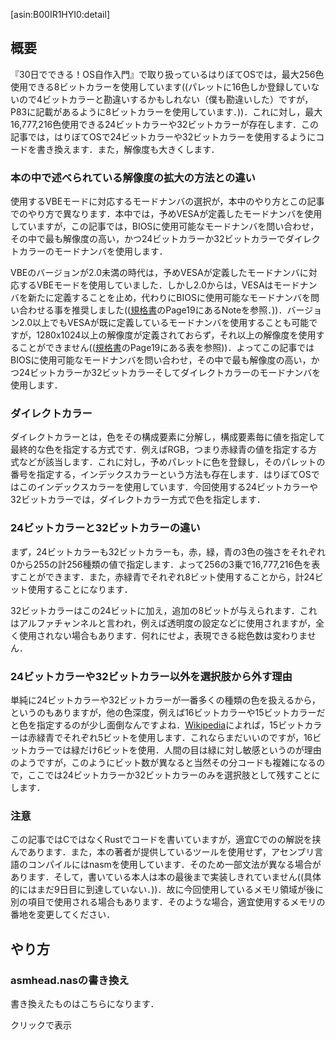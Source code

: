 [asin:B00IR1HYI0:detail]

## 概要
『30日でできる！OS自作入門』で取り扱っているはりぼてOSでは，最大256色使用できる8ビットカラーを使用しています((パレットに16色しか登録していないので4ビットカラーと勘違いするかもしれない（僕も勘違いした）ですが，P83に記載があるように8ビットカラーを使用しています．))．これに対し，最大16,777,216色使用できる24ビットカラーや32ビットカラーが存在します．この記事では，はりぼてOSで24ビットカラーや32ビットカラーを使用するようにコードを書き換えます．また，解像度も大きくします．

### 本の中で述べられている解像度の拡大の方法との違い
使用するVBEモードに対応するモードナンバの選択が，本中のやり方とこの記事でのやり方で異なります．本中では，予めVESAが定義したモードナンバを使用していますが，この記事では，BIOSに使用可能なモードナンバを問い合わせ，その中で最も解像度の高い，かつ24ビットカラーか32ビットカラーでダイレクトカラーのモードナンバを使用します．

VBEのバージョンが2.0未満の時代は，予めVESAが定義したモードナンバに対応するVBEモードを使用していました．しかし2.0からは，VESAはモードナンバを新たに定義することを止め，代わりにBIOSに使用可能なモードナンバを問い合わせる事を推奨しました(([規格書](http://www.petesqbsite.com/sections/tutorials/tuts/vbe3.pdf)のPage19にあるNoteを参照．))．バージョン2.0以上でもVESAが既に定義しているモードナンバを使用することも可能ですが，1280x1024以上の解像度が定義されておらず，それ以上の解像度を使用することができません(([規格書](http://www.petesqbsite.com/sections/tutorials/tuts/vbe3.pdf)のPage19にある表を参照))．よってこの記事ではBIOSに使用可能なモードナンバを問い合わせ，その中で最も解像度の高い，かつ24ビットカラーか32ビットカラーそしてダイレクトカラーのモードナンバを使用します．

### ダイレクトカラー
ダイレクトカラーとは，色をその構成要素に分解し，構成要素毎に値を指定して最終的な色を指定する方式です．例えばRGB，つまり赤緑青の値を指定する方式などが該当します．これに対し，予めパレットに色を登録し，そのパレットの番号を指定する，インデックスカラーという方法も存在します．はりぼてOSではこのインデックスカラーを使用しています．今回使用する24ビットカラーや32ビットカラーでは，ダイレクトカラー方式で色を指定します．

### 24ビットカラーと32ビットカラーの違い
まず，24ビットカラーも32ビットカラーも，赤，緑，青の3色の強さをそれぞれ0から255の計256種類の値で指定します．よって256の3乗で16,777,216色を表すことができます．また，赤緑青でそれぞれ8ビット使用することから，計24ビット使用することになります．

32ビットカラーはこの24ビットに加え，追加の8ビットが与えられます．これはアルファチャンネルと言われ，例えば透明度の設定などに使用されますが，全く使用されない場合もあります．何れにせよ，表現できる総色数は変わりません．

### 24ビットカラーや32ビットカラー以外を選択肢から外す理由
単純に24ビットカラーや32ビットカラーが一番多くの種類の色を扱えるから，というのもありますが，他の色深度，例えば16ビットカラーや15ビットカラーだと色を指定するのが少し面倒なんですよね．[Wikipedia](https://ja.wikipedia.org/wiki/%E8%89%B2%E6%B7%B1%E5%BA%A6)によれば，15ビットカラーは赤緑青でそれぞれ5ビットを使用します．これならまだいいのですが，16ビットカラーでは緑だけ6ビットを使用．人間の目は緑に対し敏感というのが理由のようですが，このようにビット数が異なると当然その分コードも複雑になるので，ここでは24ビットカラーか32ビットカラーのみを選択肢として残すことにします．

### 注意
この記事ではCではなくRustでコードを書いていますが，適宜Cでのの解説を挟んであります．また，本の著者が提供しているツールを使用せず，アセンブリ言語のコンパイルにはnasmを使用しています．そのため一部文法が異なる場合があります．そして，書いている本人は本の最後まで実装しきれていません((具体的にはまだ9日目に到達していない．))．故に今回使用しているメモリ領域が後に別の項目で使用される場合もあります．そのような場合，適宜使用するメモリの番地を変更してください．

## やり方

### asmhead.nasの書き換え
書き換えたものはこちらになります．

<div onclick="obj=document.getElementById('full_asm_code').style; obj.display=(obj.display=='none')?'block':'none';">
<a style="cursor:pointer;">クリックで表示</a>
</div>
<div id="full_asm_code" style="display:none;clear:both;">
```asm
; BOOT_INFO関係
CYLS    EQU     0x0ff0          ; ブートセクタが設定する
LEDS    EQU     0x0ff1

BPP   EQU     0x0ff2          ; 色数に関する情報。何ビットカラーか？
SCRNX   EQU     0x0ff4          ; 解像度のX
SCRNY   EQU     0x0ff6          ; 解像度のY
VRAM    EQU     0x0ff8          ; グラフィックバッファの開始番地
VBEMODE EQU     0x0ffc          ; VBE mode number. word size
VBE_INFO_SIZE EQU 0x0200

VBE     EQU     0x9000

        ORG     0xc200          ; このプログラムがどこに読み込まれるのか
; If VBE doesn't exist, the resolution will be 320x200
        MOV     AX,VBE
        MOV     ES,AX
        MOV     DI,0
        MOV     AX,0x4f00
        INT     0x10
        CMP     AX,0x004f
        JNE     screen_320

; If the version of VBE is less than 2.0, set the resolution as 320x200
        MOV     AX,WORD[ES:DI+4]
        CMP     AX,0x0200
        JB      screen_320

; Loop initialization
        MOV     BYTE[BPP],8
        MOV     WORD[SCRNX],320
        MOV     WORD[SCRNY],200
        MOV     DI,VBE_INFO_SIZE
select_mode:

VMODE_PTR EQU 14
; Get VESA mode number
        MOV     SI,WORD[ES:VMODE_PTR]
        MOV     FS,WORD[ES:VMODE_PTR+2]
        MOV     CX,WORD[FS:SI]

        CMP     CX,0xffff
        JE      finish_select_mode

; Get VESA mode information.
        MOV     AX,0x4f01

        INT     0x10

        CMP     AX,0x004f
        JNE     next_mode

; Check if this graphics mode supports linear frame buffer support.
        MOV     AX,WORD[ES:DI]
        AND     AX,0x80
        CMP     AX,0x80
        JNE     next_mode

; Check if this is a packed pixel
        MOV     AX,WORD[ES:DI+27]
        CMP     AX,4
        JE      valid_mode

; Check if this is a direct color mode
        CMP     AX,6
        JE      valid_mode

        JMP     next_mode

valid_mode:
; Compare dimensions
        MOV     AX,WORD[ES:DI+18]
        CMP     AX,WORD[SCRNX]
        JB      next_mode

        MOV     AX,WORD[ES:DI+20]
        CMP     AX,WORD[SCRNY]
        JB      next_mode

; If bpp is not 24 bit or 32 bit, don't use this.
        CMP     BYTE[ES:DI+25],24
        JB      next_mode

; Set dimension and bits number
        MOV     AX,WORD[ES:DI+18]
        MOV     WORD[SCRNX],AX

        MOV     AX,WORD[ES:DI+20]
        MOV     WORD[SCRNY],AX

        MOV     AL,BYTE[ES:DI+25]
        MOV     BYTE[BPP],AL

        MOV     AX,WORD[ES:DI+40]
        MOV     WORD[VRAM],AX
        MOV     AX,WORD[ES:DI+40+2]
        MOV     WORD[VRAM+2],AX

        MOV     WORD[VBEMODE],CX

next_mode:
        MOV     AX,WORD[ES:VMODE_PTR+2]
        ADD     AX,2
        MOV     WORD[ES:VMODE_PTR+2],AX

        JMP     select_mode

finish_select_mode:
        CMP     WORD[SCRNX],320
        JNE     set_vbe_mode

        CMP     WORD[SCRNY],200
        JNE     set_vbe_mode

        CMP     BYTE[BPP],8
        JNE     set_vbe_mode

        JMP     screen_320

set_vbe_mode:
        MOV     AX,0x4f02
        MOV     BX,WORD[VBEMODE]
        OR      BX,0x4000
        INT     0x10

        CMP     AX,0x004f
        JE      keystatus

screen_320:
        MOV     AL,0x13
        MOV     AH,0x00
        INT     0x10
        MOV     BYTE [BPP],8
        MOV     WORD [SCRNX],320
        MOV     WORD [SCRNY],200

; DO NOT FOLLOW THE INSTRUCTIONS WRITTEN IN BOOK!
; SEE https://qiita.com/tatsumack/items/491e47c1a7f0d48fc762
        MOV     DWORD [VRAM],0xfd000000

keystatus:
```
</div>

以下は説明となります．
#### 定数定義の追加と名称変更
使用するVBEのモードナンバがどこに格納されているかと，VBEの情報の大きさに関する定義を追加します．
```asm
VBEMODE EQU 0x0ffc
VBE_INFO_SIZE EQU 512
```
後にVBEの情報を取得する関数を紹介しますが，VBEの情報は，VBEのバージョンが2.0未満では256バイト，2.0以上では512バイトの大きさです．

また，`VMODE`に関しては，`BPP`((bits per pixel))の方が分かりやすいので，名前を変更しています．これは任意です．
```asm
BPP EQU 0x0ff2
```
### 利用可能な画面モードの取得
[規格書](http://www.petesqbsite.com/sections/tutorials/tuts/vbe3.pdf)のPage25より引用．

>**Function 00h - Return VBE Controller Information**
>
>**Input**:
>
>AX      = 4F00h     Return VBE Controller Information
>
>ES:DI   =           Pointer to buffer in which to place VbeInfoBlock structure (VbeSignature should be set to 'VBE2' when function is called to indicate VBE 3.0 information is desired and the information block is 512 bytes in size.)
>
>**Output**:    AX      =           VBE Return Status
>
>
>**Note**: All other registers are preserved.

この関数を使うことで，利用可能なVBEモードなどが格納されている情報を取得することができます．

OutputのVBE Return Statusは，`0x004F`なら関数の実行の成功，それ以外なら失敗を表します．

情報の構成は，次の構造体のような構成になっています．[規格書](http://www.petesqbsite.com/sections/tutorials/tuts/vbe3.pdf)Page25に記載されているものを表にしました．

|名前|大きさ|格納されているデータなど|説明|
|----|------|------------------------|----|
|VbeSignature|db((バイト))|'VESA'|VBE Signature|
|VbeVersioin|dw((ワード))|0300h|VBE Version|
|OemStringPtr|dd((ダブルワード))||VbeFarPtr to OEM String|
|Capabilities|db|4 dup?((4つの要素が存在する))|Capabilities of graphics controller|
|VideoModePtr|dd||VbeFarPtr to VideoModeList|
|TotalMemory|dw||Number of 64kb memory blocks. Added for VBE 2.0+|
|OemSoftwareRev|dw||VBE implementation Software revision|
|OemVendorNamePtr|dd||VbeFarPtr to Vendor Name String|
|OemProductNamePtr|dd||VbeFarPtr to Product Name String|
|OemProductRevPtr|dd||VbeFarPtr to Product Revision String|
|Reserved|db|222 dub?|Reserved for VBE implementation scratch area|
|OemData|db|256dub?|Data Area for OEM Strings|

ところで，この関数は本中のP278でも使用されてます．そこではVBEの存在確認としてこの関数を呼び出してまずが，以下のコードはそれに若干改変を加えたものです．具体的には，`VBE`に`0x9000`を対応付け，それを`ES`レジスタに代入して利用しています．
```asm
VBE EQU 0x9000

MOV AX,VBE
MOV ES,AX
MOV DI,0
MOV AX,0x4f00
INT 0x10
CMP AX,0x004f
JNE screen_320
```
関数の実行に成功すれば，`AX`レジスタに`0x004F`が代入され，アドレス`VESABIOS`から512バイト((VBEのバージョンが2.0未満ならば216バイト))，VBEに関する情報が格納されます．異なっていれば`screen_320`ラベルに飛ばします．本ではもしVBEが存在しなかった場合，解像度を320x200にするという意味で`JNE screen_320`を書いています．

この関数で得られた情報の中にはVBEのバージョンも含まれています((表中のVbeVersion))．VBEのバージョンが2.0未満である場合，BIOSからモードナンバを得ることができないので，解像度320x200の8ビットカラーを使用します．このコードは同書P279からの引用です．
```asm
MOV AX,[ES:DI+4]
CMP AX,0x0200
JB screen_320
```
### 使用するモードナンバの選択
今回は，24ビットカラーあるいは32ビットカラーで，解像度が最大のモードナンバを使用することにします．

使用可能なモードナンバはメモリ上に，配列のように連続して格納されています．モードナンバの終端は`0xFFFF`という値で終了しています((C言語の文字列が'\0'で終わるような感じ))．今回はこのモードナンバの配列を走査して，順に解像度と色数を確かめていきます．

#### ループの初期化
ループの初期化として，使用可能な色数，解像度の横の長さ，縦の長さを指定します．
```asm
MOV BYTE[BPP],8
MOV WORD[SCRNX],320
MOV WORD[SCRNY],200
```
また，`DI`レジスタに，VBEの情報の大きさ分の値を代入しておきます．
```asm
MOV DI,VBE_INFO_SIZE
```
VBEの情報を取得したときと同様，モードナンバに対応するVBEモードの情報を取得すると，情報は`ES:DI`を始点として情報が格納されます．従って，VBEの情報を上書きしないために，VBEの情報の大きさの値を`DI`レジスタに格納しておきます．

#### ループ本体

##### ループ開始位置のラベル付与
ループの開始を示すためにラベルを配置します．
```asm
select_mode:
```

##### 定数定義
モードナンバの配列の先頭のアドレスが，先程載せたVBEの情報が格納されている構造体の`video_modes`変数に格納されています．この変数は構造体の先頭から14バイト離れた位置にあるので，それを定数とします．
```asm
VMODE_PTR EQU 14
```

##### モードナンバの取得
モードナンバの配列からモードナンバを取得します．
```asm
MOV SI,WORD[ES:VMODE_PTR]
MOV FS,WORD[ES:VMODE_PTR+2]
MOV CX,WORD[FS:SI]
```

そして，もしモードナンバの値が`0xFFFF`だった場合，モードナンバの選択を終了します．
```asm
CMP CX,0xFFFF
JE finish_select_mode
```

##### モードナンバに対応するVBEモードの情報取得
[規格書](http://www.petesqbsite.com/sections/tutorials/tuts/vbe3.pdf)のPage30より引用．

>**Function 01h - Return VBE Mode Information**
>
>**Input:**
>AX = 0x4F01 Return VBE Mode Information
>
>CX = Mode number
>
>ES:DI = Pointer to ModeInfoBlock structure
>
>**Output**: AX = VBE Return Status
>
>**Note:** All other registers are preserved.

この関数を利用して，VBEモードの情報を取得します．
```asm
MOV AX,0x4F01
INT 0x10
```
もし失敗した場合，次のモードを候補とします．
```asm
CMP AX,0x004F
JNE next_mode
```
ところで，モードナンバが配列の要素として格納されていながら，実際にその番号を使用してVBEモードの情報を得ようとして失敗する場合は存在するようです．[規格書](http://www.petesqbsite.com/sections/tutorials/tuts/vbe3.pdf)のPage27のNoteより引用．
>It is responsibility of the application to verify the actual availability of any mode returnedby this function through the Return VBE Mode Information (VBE Function 01h) call.Some of the returned modes may not be available due to the actual amount of memoryphysically installed on the display board or due to the capabilities of the attached monitor.

つまり，例えば使用できるメモリの大きさが，ビデオRAMの大きさよりも小さい場合などが該当するようです．

VBEモードの情報は，以下の構造体のような構成となっています．[規格書](http://www.petesqbsite.com/sections/tutorials/tuts/vbe3.pdf)のPage30の説明を表にしました．

##### すべてのバージョンのVBEで格納されている情報
|名前|大きさ|格納されているデータなど|説明|
|----|------|------------------------|----|
|ModeAttributes|dw||mode attributes|
|WinAAttributes|db||window A attributes|
|WinBAttributes|db||window B attributes|
|WinGranularity|dw||window granularity|
|WinSize|dw||window size|
|WinASegment|dw||window A start segment|
|WinBSegment|dw||window B start segment|
|WinFuncPtr|dd||real mode pointer to window function|
|BytesPerScanLine|dw||bytes per scan line|

##### バージョン1.2以降のVBEで格納されている情報
|名前|大きさ|格納されているデータなど|説明|
|----|------|------------------------|----|
|XResolution|dw||horizontal resolution in pixels of characters|
|YResolution|dw||vertical resolution in pixels of characters|
|XCharSize|db||character cell width in pixels|
|YCharSize|db||character cell height in pixels|
|NumberOfPlanes|db||number of memory planes|
|BitsPerPixel|db||bits per pixel|
|NumberOfBanks|db||number of banks|
|MemoryModel|db||memory model type|
|BankSize|db||bank size in KB|
|NumberOfImagePages|db||number of images|
|Reserved|db|1|reserved for page function|

##### ダイレクトカラー情報
|名前|大きさ|格納されているデータなど|説明|
|----|------|------------------------|----|
|RedMaskSize|db||size of direct color red mask in bits|
|RedFieldPosition|db||bit position of lsb of red mask|
|GreenMaskSize|db||size of direct color green mask in bits|
|GreenFieldPosition|db||bit position of lsb of green mask|
|BlueMaskSize|db||size of direct color blue mask in bits|
|BlueFieldPosition|db||bit position of lsb of blue mask|
|RsvdMaskSize|db||size of direct color reserved mask in bits|
|RsvdFieldPosition|db||bit position of lsb of reserved mask|
|DirectColorModeInfo|db||direct color mode attributes|

##### バージョン2.0以降のVBEで格納されている情報
|名前|大きさ|格納されているデータなど|説明|
|----|------|------------------------|----|
|PhysBasePtr|dd||physical address for flat memory frame buffer|
|Reserved|dd|0|Reserved - always set to 0|
|Reserved|dw|0|Reserved - always set to 0|

##### バージョン3.0以降のVBEで格納されている情報
|名前|大きさ|格納されているデータなど|説明|
|----|------|------------------------|----|
|LinBytesPerScanLine|dw||bytes per scan line for linear modes|
|BnkNumberOfImagePages|db||number of images for banked modes|
|LinNumberOfImagePages|db||number of images for linear modes|
|LinRedMaskSize|db||size of direct color red mask (linear modes)|
|LinRedFieldPosition|db||bit position of lsb of red mask (linear modes)|
|LinGreenMaskSize|db||size of direct color green mask (linear modes)|
|LinGreenFieldPosition|db||bit position of lsb of green mask (linear modes)|
|LinBlueMaskSize|db||size of direct color blue mask (linear modes)|
|LinBlueFieldPosition|db||bit position of lsb of blue mask (linear modes)|
|LinRsvdMaskSize|db||size of direct color reserved mask (linear modes)|
|LinRsvdFieldPosition|db||bit position of lsb of reserved mask (linear modes)|
|MaxPixelClook|dd||maximum pixel clock (in Hz) for graphics mode|

##### その他
|名前|大きさ|格納されているデータなど|説明|
|----|------|------------------------|----|
|Reserved|db|189dub?|remainder of ModeInfoBlock|

##### linear framebufferに対応しているかの確認
linear framebufferに対応していると，ビデオRAMのすべてのメモリが一列に並びます．つまり，ディスプレイのどのピクセルもこのビデオRAMのどこかしらに対応しています．linear framebufferに対応していない場合，複数のbankというものに区分けされ，時々bankを切り替える必要があります．

VBEモードがlinear framebufferに対応しているかは，VBEモードの情報の中の`attributes`の第7ビットが1になっているかで確認します．これが1ならlinear framebufferに対応しています．

```asm
MOV AX,WORD[ES:DI]
AND AX,0x80
CMP AX,0x80
JNE next_mode
```

##### packed pixelかどうかの確認
packed pixelというのは，各ピクセルとメモリをバイト単位で結びつけるのではなく，ビット単位で結びつけます．例えば4ビットカラーならば，1ピクセルを1バイト中の4ビットと結びつけ，残りの4ビットを使用しないのではなく，1バイトを2ピクセルと対応付け，前半後半の4ビットをぞれぞれ1ピクセルと対応付けます．つまり隙間を作らないという意味で*packed*ということです．

VBEモードがpacked pixelかどうかは構造体の`memory_model`の値を確認することで判別します．
```asm
MOV AX,WORD[ES:DI+27]
CMP AX,4
JE valid_mode
```
`[ES:DI+27]`の27というのは，`memory_model`が構造体の先頭から27バイト離れているためです．もしこの値，すなわち`AX`の値が4ならば，使用するVBEモードの候補として有効なため，`valid_mode`ラベルに飛ばします．

##### ダイレクトカラーかどうかの確認
ダイレクトカラーかどうかは，`memory_model`の値が6かどうかを確認することで判別します．
```asm
CMP AX,6
JE valid_mode
```
既に`memory_model`の値は`AX`レジスタに格納しているので，ここでは`MOV`の必要はありません．

最後に，もしpacked pixelでもなくダイレクトカラーでもなければ，次のモードを候補とします．
```asm
JMP next_mode
```

ところで，packed pixelかどうか，そしてダイレクトカラーかどうかの確認については，[OSDev Wiki](https://wiki.osdev.org/VESA_Video_Modes)を参考にしました．

##### 解像度の比較
packed pixelかダイレクトカラーだと確認できれば，次は解像度の比較を行います．まずラベルを貼ります．
```asm
valid_mode:
```

解像度の横，縦はそれぞれ構造体の`width`，`height`に格納されています．構造体の先頭からの距離はそれぞれ18バイト，20バイトです．

```asm
MOV AX,WORD[ES:DI+18]
CMP AX,WORD[SCRNX]
JB next_mode

MOV AX,WORD[ES:DI+20]
CMP AX,WORD[SCRNY]
JB next_mode
```

もし横，縦がどちらかでも，それまでの候補のVBEモードよりも小さければ次の候補に回す．

##### 色数の比較
先程述べたように，24ビットカラーか32ビットカラー以外は選択肢から外する．色数は構造体のbppに格納され，先頭から25バイト離れている．
```asm
CMP BYTE[ES:DI+25],24
JB next_mode
```

##### 候補の更新
見事今までの選考基準を通過したVBEモードが登場した場合，解像度や色数に関する情報を更新する．

```asm
MOV AX,WORD[ES:DI+18]
MOV WORD[SCRNX],AX

MOV AX,WORD[ES:DI+20]
MOV WORD[SCRNY],AX

MOV AL,BYTE[ES:DI+25]
MOV BYTE[BPP],AL

MOV AX,WORD[ES:DI+40]
MOV WORD[VRAM],AX
MOV AX,WORD[ES:DI+40+2]
MOV WORD[VRAM+2],AX

MOV WORD[VBEMODE],CX
```

#### 次のループへの処理
モードナンバの配列のポインタを更新し，ループの先頭へ飛ぶ．
```asm
MOV AX,WORD[ES:VMODE_PTR]
ADD AX,2
MOV WORD[ES:VMODE_PTR],AX

JMP select_mode
```

#### ループ終了後の処理
まずラベルを追加する．
```asm
finish_select_mode:
```

##### 解像度と色数の確認
解像度や色数が初期値のままの場合，使用可能なVBEモードが存在しないので320x200を使用する．
```asm
CMP WORD[SCRNX],320
JNE set_vbe_mode

CMP WORD[SCRNY],200
JNE set_vbe_mode

CMP BYTE[BPP],8
JNE set_vbe_mode

JMP screen_320
```

##### VBEモードの設定
まずラベルを貼る．
```asm
set_vbe_mode:
```

VBEモードを登録する．[https://wiki.osdev.org/User:Omarrx024/VESA_Tutorial:title]より引用．
>**FUNCTION: Set VBE mode**
>
>Function code: 0x4F02
>
>Description: This function sets a VBE mode.
>
>**Input:** AX = 0x4F02
>
>**Input:** BX = Bits 0-13 mode number; bit 14 is the LFB bit: when set, it enables the linear framebuffer, when clear, software must use bank switching. Bit 15 is the DM bit: when set, the BIOS doesn't clear the screen. Bit 15 is usually ignored and should always be cleared.
>
>**Output:** AX = 0x004F on success, other values indicate errors; such as BIOS error, too little video memory, unsupported VBE mode, mode doesn't support linear frame buffer, or any other error.

この関数が失敗する場合もある．その場合，320x200を使用する．

```asm
MOV AX,0x4F02
MOV BX,WORD[VBEMODE]
OR BX,0x4000
INT 0x10

CMP AX,0x004F
JE keystatus
```

VBEのモードナンバの第14ビット目は，linear framebufferを使用するか否かについてのビットであり，このビットが1だと使用することを表明する．`OR BX,0x4000`というコードはこのためにある．

##### 320x200を使用する時の処理
本中のP280よりコードを引用．ただしラベルは`scrn320`から`screen_320`に変更しています．また，`VMODE`は`BPP`に変更しています．
```asm
screen_320:
    MOV AL,0x13
    MOV AH,0x00
    INT 0x10
    MOV BYTE [BPP],8
    MOV WORD [SCRNX],320
    MOV WORD {SCRNY],200
```

本ではこの先，ビデオRAMの番地を0x000a0000に指定していますが，この値にするとQEMU上で何も表示されなくなる場合があります((僕も遭遇した．))．[Qiitaの記事](https://qiita.com/tatsumack/items/491e47c1a7f0d48fc762)によれば，番地を0xfd000000に変更することで表示されるようです．

```asm
MOV DWORD [VRAM],0xfd000000
```
## 参考文献

[https://ja.wikipedia.org/wiki/%E8%89%B2%E6%B7%B1%E5%BA%A6:title]

[http://oswiki.osask.jp/?cmd=read&page=VESA&word=vesa:title]

[https://wiki.osdev.org/VESA_Video_Modes:title]

[https://graphicdesign.stackexchange.com/questions/47133/is-32-bit-color-depth-enough:title]

[https://ja.wikipedia.org/wiki/VESA_BIOS_Extensions:title]

[http://oswiki.osask.jp/?%28AT%29memorymap:title]

[https://wiki.osdev.org/Memory_Map_(x86):title]

[https://qiita.com/MoriokaReimen/items/4853587dcb9eb96fab62:title]

[http://niwatolli3.hatenablog.jp/entry/2015/06/01/201341:title]



